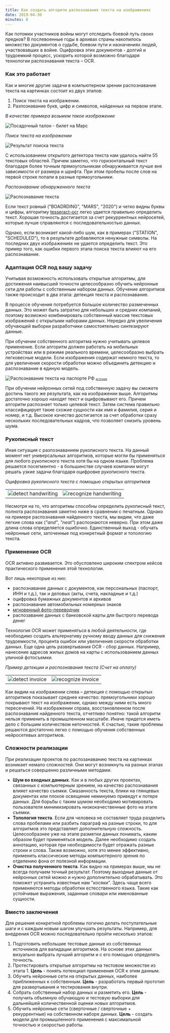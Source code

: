 ```yaml
---
title: Как создать алгоритм распознавания текста на изображениях
date: 2019-04-30
minutes: 8
---
```


Как потомки участников войны могут отследить боевой путь своих предков? В послевоенные годы в архивах страны накопилось множество документов о судьбе, боевом пути и назначениях людей, участвовавших в войне. Оцифровка этих документов - долгий и трудоемкий процесс, ускорить которой возможно благодаря технологии распознавания текста – OCR.

### Как это работает

Как и многие другие задачи в компьютерном зрении распознавание текста на картинках состоит из двух этапов:
1. Поиск текста на изображении.
2. Разпознавание букв, цифр и символов, найденных на первом этапе.

_В качестве примера возьмем такое изображение_

<img src="/assets/images/mars_boarding.png" alt="Посадочный талон - билет на Марс">

_Поиск текста на изображении_

<img src="/assets/images/text_detected.png" alt="Результат поиска текста">

С использованием открытого детектора текста нам удалось найти 55 текстовых областей. Причем заметно, что горизонтальный текст благодаря более точным прямоугольникам обнаруживается лучше вне зависимости от размера и шрифта. При этом пробелы после слов на первой строке попали в разные прямоугольники.

_Распознавание обнаруженного текста_

<img src="/assets/images/text_recognized.png" alt="Распознавание текста">

Если текст ровный ("BOADRDING", "MARS", "2020") и четко видны буквы и цифры, алгоритму [tesseract-ocr](https://github.com/tesseract-ocr/tesseract/wiki) легко удается правильно определить текст. Хорошая точность достигается
за счет рекуррентных нейросетей, которые лучше справляются с последовательностью данных.

Однако, если возникает какой-либо шум, как в примерах ("STATION", "SCHEDULED"), то в результате добавляются ненужные символы.
На последних двух изображениях не удается определить текст. Это пример того, как ошибки первого этапа поиска текста влияют на его распознавание.

### Адаптация OCR под вашу задачу

Учитывая возможность использовать открытые алгоритмы, для достижения наивысшей точности целесообразно обучить нейронные сети для работы с собственным набором данных. Обучение алгоритмов также происходит в два этапа: детекция текста и распознавание.

В процессе обучения потребуется большое количество размеченных данных. Это может быть затратно для небольших и средних компаний, поэтому возможно комбинировать собственный массив текстовых изображений с открытыми наборами данных. Нередко для увеличения обучающей выборки разработчики самостоятельно синтезируют данные.

При обучении собственного алгоритма нужно учитывать целевое применение. Если алгоритм должен работать на мобильных устройствах или в режиме реального времени, целесообразно выбрать легковесные модели. Если изображения содержат немного текста, то для увеличения скорости обработки можно объединить детекцию и распознавание в единую модель.

<img src="/assets/images/passport_text_recognition.png" alt="Распознавание текста на паспорте РФ">
<a href="https://habr.com/ru/company/smartengines/blog/252703/" style="font-size: 8px;">источник</a>


При обучении нейронных сетей под собственную задачу вы сможете достичь такого же результата, как на изображении выше.
Алгоритмы достаточно хорошо находят текст и оцифровывают его. Причем алгоритм распознает только целевой текст. Затем система правильно классифицирует такие схожие сущности как имя и фамилия, серия и номер, и т.д. Высокое качество достигается за счет обработки сразу нескольких последовательных кадров, что позволяет снизить уровень шума.

### Рукописный текст

Иная ситуация с разпознаванием рукописного текста. На данный момент нет универсальных алгоритмов, которые могли бы применяться
для любого рукописного текста хотя бы на одном языке. Проблема решается посегментно - в большинстве случаев компании могут решать узкие задачи благодаря оцифровке рукописного текста.

_Оцифровка рукописного текста с помощью открытых алгоритмов_

<table><tr>
    <td><img src="/assets/images/handwriting_detection.png" alt="detect handwriting"></td>
    <td><img src="/assets/images/handwriting_recognition.png" alt="recognize handwriting"></td>
</tr></table>

Несмотря на то, что алгоритмы способны определить рукописный текст, полнота распознавания заметно ниже в сравнении с печатным.
Однако на примере распознавания найденного текста, мы видим, что даже легкие слова как (_"and"_, _"neat"_) распознаются неверно. При этом даже длина слова определяется ошибочно. Единственный выход - обучать нейронные сети, заточенные под конкретный формат и топологию текста.

### Применение OCR

OCR активно развивается. Это обусловлено широким спектром кейсов практического применения этой технологии.

Вот лишь некоторые из них:
* распознавание данных с документов, как персональных (паспорт, ИНН и т.д.), так и деловых (акты, счета, накладные и т.д.)
* оцифровка бумажных документов и архивов
* распознавание автомобильных номерных знаков
* [мгновенный фото-переводчик](https://translate.yandex.com/ocr)
* распозавание данных с банковской карты для быстрого перевода денег

Технология OCR может применяться в любой деятельности, где необходимо создать альтернативу ручному вводу данных для снижения трудоемкости, процента ошибок или увеличения скорости обработки данных. Еще одна цель развертывания OCR - сбор данных. Например, нанесение адресов жилых домов на карты с использованием данных уличной фотосъемки.

_Пример детекции и распознавания текста (Счет на оплату)_

<table><tr>
    <td><img src="/assets/images/invoice_detected.png" alt="detect invoice"></td>
    <td><img src="/assets/images/invoice_recognized.png" alt="recognize invoice"></td>
</tr></table>

Как видим на изображении слева – детекция с помощью открытых алгоритмов показывает среднее качество: прямоугольники хорошо покрывают текст на изображении, однако между ними есть много пересечений. На изображении справа, восстановленном после распознавания найденного текста, отчетливо понятно: такой алгоритм нельзя применить в промышленном масштабе. Иначе придется иметь дело с большим количеством неточностей. К счастью, такие проблемы решаются достаточно легко с помощью обучения собственных нейросетевых алгоритмов.

### Сложности реализации

При реализации проектов по распозанаванию текста на картинках возникает немало сложностей. Они могут возникнуть на разных этапах и решаться совершенно различными методами.

- **Шум во входных данных**. Как и в любых других проектах, связанных с компьютерным зрением, на качество распознавания влияет
качество съемки. Смазанность текста, блики на глянцевых документах или плохое освещение неминуемо приведут к потере данных. Для борьбы с таким шумом необходимо мотивировать пользователя минимизировать низкокачественные фото на этапе съемки.
- **Топология текста**. Если для человека не составляет труда разделить слова пробелами или разбить параграф на разные строки, то для алгоритмов это представляет дополнительную сложность. Целесообразнее уже на этапе разметки данных понимать, каким образом будет применяться модель. Далее необходимо создать аннотацию, которая при необходимости будет отражать разные строки и слова. Также возможно, хотя это менее эффективно, применить классические методы компьютерного зрения по отделению фона от полезной информации.
- **Очистка полученного текста**. Как видно на примерах выше, мы не всегда получаем точный результат. Поэтому выходные данные
от нейронных сетей можно и нужно дополнительно обрабатывать. Это поможет устранить известные нам "косяки". Здесь чаще всего применяются методы обработки естесственного языка. Такие как устойчивые выражения, заданные словари или именованные сущности.

### Вместо заключения

Для решения конкретной проблемы логично делать поступательные шаги и с каждым новым шагом улучшать результаты. Например, для внедрения OCR можно последовательно пройти несколько этапов:
1. Подготовить небольшие тестовые данные из собственных источников для валидации алгоритмов. На основе этих данных визуально выбрать лучший алгоритм и с его помощью определять точность.
2. Протестировать открытые алгоритмы на тестовом множестве из этапа 1.
**Цель** - понять потенциал применения OCR к этим данным.
3. Обучить нейронные сети на открытых данных, наиболее приближенных к собственным.
**Цель** - разработать первый прототип для развертывания и тестирования внутри.
4. Собрать собственный набор данных и разметить его. 
**Цель** - получить объемную обучающую и тестовую выборки для дальнейшей количественной оценки новых алгоритмов.
5. Обучить нейронные сети (сверточные / сверточные + рекуррентные) на собственном наборе данных.
**Цель** - создать модели для промышленного применения с максимальной точностью и скоростью работы.
